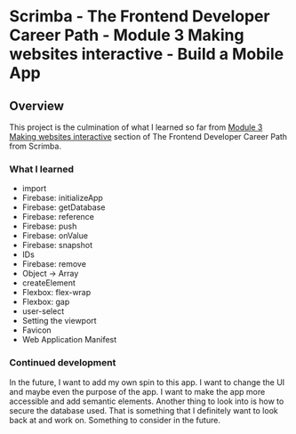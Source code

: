 # Scrimba - The Frontend Developer Career Path - Module 3 Making websites interactive - Build a Mobile App

## Overview
This project is the culmination of what I learned so far from [Module 3 Making websites interactive](https://scrimba.com/playlist/pdgan3KAp) section of The Frontend Developer Career Path from Scrimba.

### What I learned
- import
- Firebase: initializeApp
- Firebase: getDatabase
- Firebase: reference
- Firebase: push
- Firebase: onValue
- Firebase: snapshot
- IDs
- Firebase: remove
- Object -> Array
- createElement
- Flexbox: flex-wrap
- Flexbox: gap
- user-select
- Setting the viewport
- Favicon
- Web Application Manifest

### Continued development
In the future, I want to add my own spin to this app. I want to change the UI and maybe even the purpose of the app. I want to make the app more accessible and add semantic elements. Another thing to look into is how to secure the database used. That is something that I definitely want to look back at and work on. Something to consider in the future.

